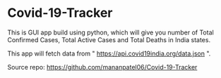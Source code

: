 # Covid-19-Tracker
This is GUI app build using python, which will give you number of Total Confirmed Cases, Total Active Cases and Total Deaths in India states.

This app will fetch data from " https://api.covid19india.org/data.json ".

Source repo: https://github.com/mananpatel06/Covid-19-Tracker
